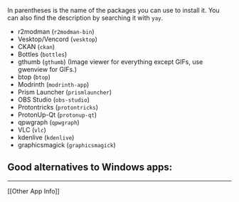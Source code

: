 In parentheses is the name of the packages you can use to install it. You can also find the description by searching it with `yay`.
- r2modman (`r2modman-bin`)
- Vesktop/Vencord (`vesktop`)
- CKAN (`ckan`)
- Bottles (`bottles`)
- gthumb (`gthumb`) (Image viewer for everything except GIFs, use gwenview for GIFs.)
- btop (`btop`)
- Modrinth (`modrinth-app`)
- Prism Launcher (`prismlauncher`)
- OBS Studio (`obs-studio`)
- Protontricks (`protontricks`)
- ProtonUp-Qt (`protonup-qt`)
- qpwgraph (`qpwgraph`)
- VLC (`vlc`)
- kdenlive (`kdenlive`)
- graphicsmagick (`graphicsmagick`)

Good alternatives to Windows apps:
- 

---
[[Other App Info]]
